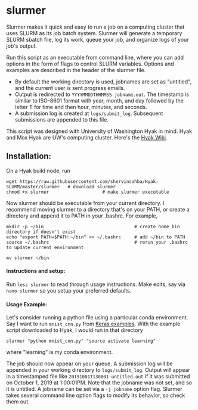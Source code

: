 # slurmer

Slurmer makes it quick and easy to run a job on a computing cluster that uses SLURM as its job batch system. Slurmer will generate a temporary SLURM sbatch file, log its work, queue your job, and organize logs of your job's output.

Run this script as an executable from command line, where you can add options in the form of flags to control SLURM variables. Options and examples are described in the header of the slurmer file.

- By default the working directory is used, jobnames are set as "untitled", and the current user is sent progress emails. 
- Output is redirected to `YYYYMMDDTHHMMSS-jobname.out`. The timestamp is similar to ISO-8601 format with year, month, and day followed by the letter T for time and then hour, minutes, and seconds. 
- A submission log is created at `logs/submit_log`. Subsequent submissions are appended to this file.


This script was designed with University of Washington Hyak in mind. Hyak and Mox Hyak are UW's computing cluster. Here's the [Hyak Wiki](https://wiki.cac.washington.edu/display/hyakusers/WIKI+for+Hyak+users).



## Installation:
On a Hyak build node, run

```
wget https://raw.githubusercontent.com/shervinsahba/Hyak-SLURM/master/slurmer   # download slurmer
chmod +x slurmer                    # make slurmer executable
```

Now slurmer should be executable from your current directory. I recommend moving slurmer to a directory that's on your PATH, or create a directory and append it to PATH in your .bashrc. For example,

```
mkdir -p ~/bin                                  # create home bin directory if doesn't exist
echo "export PATH=$PATH:~/bin" >> ~/.bashrc     # add ~/bin to PATH
source ~/.bashrc                                # rerun your .bashrc to update current environment

mv slurmer ~/bin
```


#### Instructions and setup:
Run `less slurmer` to read through usage instructions.
Make edits, say via `nano slurmer` so you setup your preferred defaults.


#### Usage Example:
Let's consider running a python file using a particular conda environment.
Say I want to run `mnist_cnn.py` from [Keras examples](https://github.com/keras-team/keras/tree/master/examples). 
With the example script downloaded to Hyak, I would run in that directory

```
slurmer "python mnist_cnn.py" "source activate learning"
```

where "learning" is my conda environment. 

The job should now appear on your queue. A submission log will be appended in your working directory to `logs/submit_log`.
Output will appear in a timestamped file like `20191001T130001-untitled.out` if it was submitted on October 1, 2019 at 1:00:01PM. Note that the jobname was not set, and so it is untitled. A jobname can be set via a `-j jobname` option flag. Slurmer takes several command line option flags to modify its behavior, so check them out.
